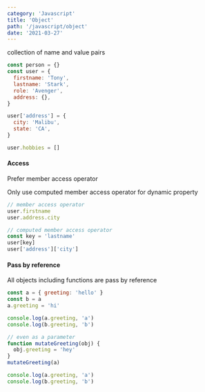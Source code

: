 ```yaml
---
category: 'Javascript'
title: 'Object'
path: '/javascript/object'
date: '2021-03-27'
---
```


collection of name and value pairs

```javascript
const person = {}
const user = {
  firstname: 'Tony',
  lastname: 'Stark',
  role: 'Avenger',
  address: {},
}

user['address'] = {
  city: 'Malibu',
  state: 'CA',
}

user.hobbies = []
```

#### Access

Prefer member access operator

Only use computed member access operator for dynamic property

```javascript
// member access operator
user.firstname
user.address.city

// computed member access operator
const key = 'lastname'
user[key]
user['address']['city']
```

#### Pass by reference

All objects including functions are pass by reference

```javascript
const a = { greeting: 'hello' }
const b = a
a.greeting = 'hi'

console.log(a.greeting, 'a')
console.log(b.greeting, 'b')

// even as a parameter
function mutateGreeting(obj) {
  obj.greeting = 'hey'
}
mutateGreeting(a)

console.log(a.greeting, 'a')
console.log(b.greeting, 'b')
```

